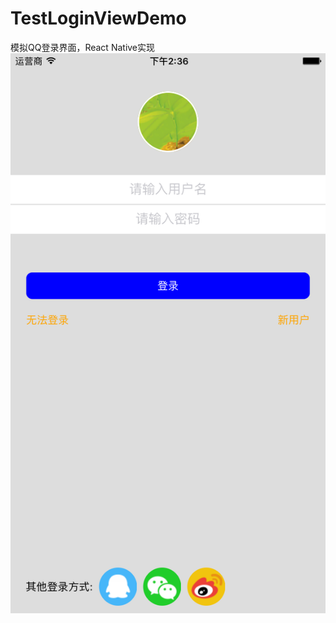 # TestLoginViewDemo
模拟QQ登录界面，React Native实现
![image](https://github.com/bluesea/TestLoginViewDemo/blob/master/snapshot.png)
